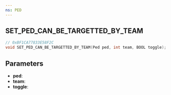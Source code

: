 ```yaml
---
ns: PED
---
```

## SET_PED_CAN_BE_TARGETTED_BY_TEAM

```c
// 0xBF1CA77833E58F2C
void SET_PED_CAN_BE_TARGETTED_BY_TEAM(Ped ped, int team, BOOL toggle);
```

## Parameters
* **ped**:
* **team**:
* **toggle**:
